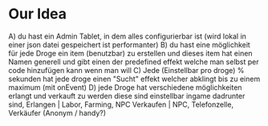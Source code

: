 # Our Idea

A) du hast ein Admin Tablet, in dem alles configurierbar ist (wird lokal in einer json datei gespeichert ist performanter)
B) du hast eine möglichkeit für jede Droge ein item (benutzbar) zu erstellen und dieses item hat einen Namen generell und gibt einen der predefined effekt welche man selbst per code hinzufügen kann wenn man will
C) Jede (Einstellbar pro droge) % sekunden hat jede droge einen "Sucht" effekt welcher abklingt bis zu einem maximum  (mit onEvent)
D) jede Droge hat verschiedene möglichkeiten erlangt und verkauft zu werden diese sind einstellbar ingame dadrunter sind,  Erlangen | Labor, Farming, NPC Verkaufen | NPC, Telefonzelle, Verkäufer (Anonym / handy?)